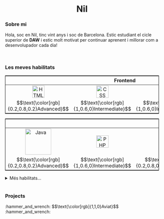 <h1 align="center">Nil</h1>
<!-- <h4 align="center"><i>:hammer_and_wrench: $$\text{\color[rgb]{1,1,0}Under Construction}$$ :hammer_and_wrench:</i></h4> -->

<h3>Sobre mi</h3>
<p>Hola, soc en Nil, tinc vint anys i soc de Barcelona. Estic estudiant el cicle superior de <span title="Desenvolupament d'Aplicacions Web"> <strong>DAW</strong> </span> i estic molt motivat per continuar aprenent i millorar com a desenvolupador cada dia!</p>

<br>

<h3>Les meves habilitats</h3>
<!-- FRONTEND -->
<table style="border: 1px solid black">
  <thead><tr><th colspan="4">Frontend</th></tr></thead>
  <tbody align="center">
    <tr>
      <td><img src="https://cdn.jsdelivr.net/gh/devicons/devicon/icons/html5/html5-original.svg" title="HTML5" width="40"/></td>
      <td><img src="https://www.coywolf.news/wp-content/uploads/2024/11/purple-css-logo.webp" title="CSS" width="40"/></td>
      <td><img src="https://cdn.jsdelivr.net/gh/devicons/devicon/icons/javascript/javascript-original.svg" title="JavaScript" width="40"/></td>
      <td><img src="https://static-00.iconduck.com/assets.00/file-type-vue-icon-512x442-kn6d4q0k.png" title="Vue.js" width="40"/></td>
    </tr>
    <tr>
      <td>$$\text{\color[rgb]{0.2,0.8,0.2}Advanced}$$</td>
      <td>$$\text{\color[rgb]{1,0.6,0}Intermediate}$$</td>
      <td>$$\text{\color[rgb]{1,0.6,0}Intermediate}$$</td>
      <td>$$\text{\color[rgb]{1,0.2,0}Basic}$$</td>
    </tr>
  </tbody>
</table>
<!-- BACKEND -->
<table style="border: 1px solid black">
  <thead><tr><th colspan="7">Backend</th></thead>
  <tbody align="center">
    <tr>
      <td><img src="https://www.paigeniedringhaus.com/static/13beeafbbd98000e9dda382fa8733bed/41d15/java-logo-hero.webp" title="Java" width="85"/></td>
      <td><img src="https://cdn.jsdelivr.net/gh/devicons/devicon/icons/php/php-original.svg" title="PHP" width="40"/></td>
      <td><img src="https://cdn.jsdelivr.net/gh/devicons/devicon/icons/mysql/mysql-original.svg" title="MySQL" width="40"/></td>
      <td><img src="https://cdn.jsdelivr.net/gh/devicons/devicon/icons/mongodb/mongodb-original.svg" title="MongoDB" width="40"/></td>
      <td><img src="https://www.golden-team.org/static/services/laravel.webp" title="Laravel" width="40"/></td>
      <td><img src="https://images.ctfassets.net/zojzzdop0fzx/3rs1655HQlhY6LmplLdYzm/7049f7c9357d0598256b556aa837b91c/node.svg?fm=webp&w=3840&q=75" title="Node.js" width="40"/></td>
      <td><img src="https://discord.js.org/apple-touch-icon.png" title="Discord.js" width="40"/></td>
    </tr>
    <tr>
      <td>$$\text{\color[rgb]{0.2,0.8,0.2}Advanced}$$</td>
      <td>$$\text{\color[rgb]{1,0.6,0}Intermediate}$$</td>
      <td>$$\text{\color[rgb]{0.2,0.8,0.2}Advanced}$$</td>
      <td>$$\text{\color[rgb]{0.2,0.8,0.2}Advanced}$$</td>
      <td>$$\text{\color[rgb]{1,0.2,0}Basic}$$</td>
      <td>$$\text{\color[rgb]{1,0.2,0}Basic}$$</td>
      <td>$$\text{\color[rgb]{1,0.2,0}Basic}$$</td>
    </tr>
  </tbody>
</table>

<details>
  <summary>Més habilitats...</summary>
  <br>
  <!-- CONTROL DE VERSIONES -->
  <table style="border: 1px solid black">
    <thead><tr><th colspan="3">Version Control</th></tr></thead>
    <tbody align="center">
      <tr>
        <td><img src="https://cdn.worldvectorlogo.com/logos/git-icon.svg" title="git" width="40"/></td>
        <td><img src="https://upload.wikimedia.org/wikipedia/commons/9/91/Octicons-mark-github.svg" title="GitHub" width="40"/></td>
      </tr>
      <tr>
        <td>$$\text{\color[rgb]{1,0.6,0}Intermediate}$$</td>
        <td>$$\text{\color[rgb]{1,0.6,0}Intermediate}$$</td>
      </tr>
    </tbody>
  </table>
</details>

<br>

<h3>Projects</h3>
<p>:hammer_and_wrench: $$\text{\color[rgb]{1,1,0}Aviat}$$ :hammer_and_wrench:</p>

